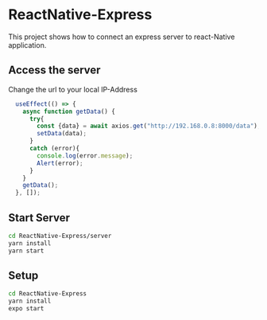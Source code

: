 # ReactNative-Express
This project shows how to connect an express server to react-Native application.

## Access the server

Change the url to your local IP-Address
```js
  useEffect(() => {
    async function getData() {
      try{
        const {data} = await axios.get("http://192.168.0.8:8000/data");
        setData(data);
      }
      catch (error){
        console.log(error.message);
        Alert(error);
      }
    }
    getData();
  }, []);
```
## Start Server
```sh
cd ReactNative-Express/server
yarn install
yarn start
```

## Setup
```sh
cd ReactNative-Express
yarn install
expo start
```

